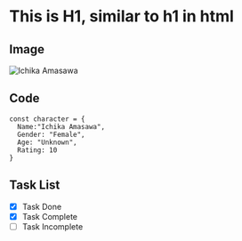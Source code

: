 # This is H1, similar to h1 in html

## Image
![Ichika Amasawa](https://static.wikia.nocookie.net/youkoso-jitsuryoku-shijou-shugi-no-kyoushitsu-e/images/d/de/Ichika_Amasawa_LN_visual.png/revision/latest?cb=20210329053918)

## Code
```
const character = {
  Name:"Ichika Amasawa",
  Gender: "Female",
  Age: "Unknown",
  Rating: 10
}
```

## Task List

- [x] Task Done
- [x] Task Complete
- [ ] Task Incomplete 
